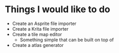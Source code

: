 # Things I would like to do

- Create an Asprite file importer
- Create a Krita file importer
- Create a tile map editor
    - Something simple that can be built on top of
- Create a atlas generator
